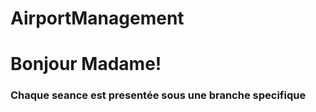 # AirportManagement
<h1>Bonjour Madame!</h1>
<h3>Chaque seance est presentée sous une <b>branche specifique </b> </h3>
